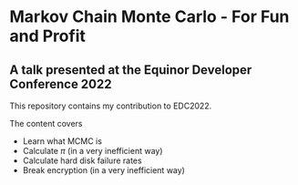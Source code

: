 # Markov Chain Monte Carlo - For Fun and Profit

## A talk presented at the Equinor Developer Conference 2022

This repository contains my contribution to EDC2022.

The content covers

- Learn what MCMC is
- Calculate $\pi$ (in a very inefficient way)
- Calculate hard disk failure rates
- Break encryption (in a very inefficient way)
